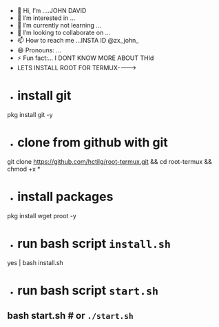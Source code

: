 - 👋 Hi, I’m ....JOHN DAVID
- 👀 I’m interested in ...
- 🌱 I’m currently not learning ...
- 💞️ I’m looking to collaborate on ...
- 📫 How to reach me ...INSTA ID @zx_john_
- 😄 Pronouns: ...
- ⚡ Fun fact:... I DONT KNOW MORE ABOUT THId
- LETS INSTALL ROOT FOR TERMUX---->
- # install git
pkg install git -y
- # clone from github with git
git clone https://github.com/hctilg/root-termux.git && cd root-termux && chmod +x *
- # install packages
pkg install wget proot -y
- # run bash script `install.sh`
yes | bash install.sh
- # run bash script `start.sh`
bash start.sh  # or `./start.sh`
- 